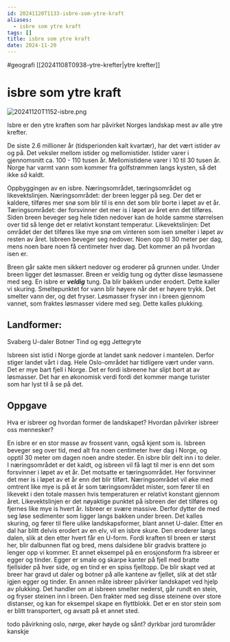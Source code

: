 ```yaml
---
id: 20241120T1133-isbre-som-ytre-kraft
aliases:
  - isbre som ytre kraft
tags: []
title: isbre som ytre kraft
date: 2024-11-20
---
```


#geografi [[20241108T0938-ytre-krefter|ytre krefter]]

# isbre som ytre kraft

![20241120T1152-isbre.png](Assets/20241120T1152-isbre.png)

Isbre er den ytre kraften som har påvirket Norges landskap mest av alle ytre krefter.

De siste 2.6 millioner år (tidsperionden kalt kvartær), har det vært istider av og på. Det veksler mellom istider og mellomistider. Istider varer i gjennomsnitt ca. 100 - 110 tusen år. Mellomistidene varer i 10 til 30 tusen år.
Norge har varmt vann som kommer fra golfstrømmen langs kysten, så det ikke _så_ kaldt.

Oppbyggingen av en isbre.
Næringsområdet, tæringsområdet og likevektslinjen.
Næringsområdet: der breen legger på seg. Der det er kaldere, tilføres mer snø som blir til is enn det som blir borte i løpet av et år.
Tæringsområdet: der forsvinner det mer is i løpet av året enn det tilføres. Siden breen beveger seg hele tiden nedover kan de holde samme størrelsen over tid så lenge det er relativt konstant temperatur.
Likevektslinjen: Det området der det tilføres like mye snø om vinteren som isen smelter i løpet av resten av året.
Isbreen beveger seg nedover. Noen opp til 30 meter per dag, mens noen bare noen få centimeter hver dag. Det kommer an på hvordan isen er.

Breen går sakte men sikkert nedover og eroderer på grunnen under.
Under breen ligger det løsmasser. Breen er veldig tung og dytter disse løsmassene med seg. En isbre er **_veldig_** tung. Da blir bakken under erodert.
Dette kaller vi skuring.
Smeltepunktet for vann blir høyere når det er høyere trykk. Det smelter vann der, og det fryser. Løsmasser fryser inn i breen gjennom vannet, som fraktes løsmasser videre med seg. Dette kalles plukking.

## Landformer:

Svaberg
U-daler
Botner
Tind og egg
Jettegryte

Isbreen sist istid i Norge gjorde at landet sank nedover i mantelen. Derfor stiger landet vårt i dag. Hele Oslo-området har tidligere vært under vann.
Det er mye bart fjell i Norge. Det er fordi isbreene har slipt bort at av løsmasser. Det har en økonomisk verdi fordi det kommer mange turister som har lyst til å se på det.

## Oppgave

Hva er isbreer og hvordan former de landskapet?
Hvordan påvirker isbreer oss mennesker?

En isbre er en stor masse av frossent vann, også kjent som is. Isbreen beveger seg over tid, med alt fra noen centimeter hver dag i Norge, og opptil 30 meter om dagen noen andre steder. En isbre blir delt inn i to deler. I næringsområdet er det kaldt, og isbreen vil få lagt til mer is enn det som forsvinner i løpet av et år. Det motsatte er tæringsområdet. Her forsvinner det mer is i løpet av et år enn det blir tilført. Næringsområdet vil øke med omtrent like mye is på et år som tæringsområdet mister, som fører til en likevekt i den totale massen hvis temperaturen er relativt konstant gjennom året. Likevektslinjen er det nøyaktige punktet på isbreen der det tilføres og fjernes like mye is hvert år. Isbreer er svære massive. Derfor dytter de med seg løse sedimenter som ligger langs bakken under breen. Det kalles skuring, og fører til flere ulike landskapsformer, blant annet U-daler. Etter en dal har blitt delvis erodert av en elv, vil en isbre skure. Den eroderer langs dalen, slik at den etter hvert får en U-form. Fordi kraften til breen er størst her, blir dalbunnen flat og bred, mens dalsidene blir gradvis brattere jo lenger opp vi kommer. Et annet eksempel på en erosjonsform fra isbreer er egger og tinder. Egger er smale og skarpe kanter på fjell med bratte fjellsider på hver side, og en tind er en spiss fjelltopp. De blir skapt ved at breer har gravd ut daler og botner på alle kantene av fjellet, slik at det står igjen egger og tinder. En annen måte isbreer påvirker landskapet ved hjelp av plukking. Det handler om at isbreen smelter nederst, går rundt en stein, og fryser steinen inn i breen. Den frakter med seg disse steinene over store distanser, og kan for eksempel skape en flyttblokk. Det er en stor stein som er blitt transportert, og avsatt på et annet sted.

todo påvirkning
oslo, nørge, øker høyde og sånt?
dyrkbar jord
turområder kanskje
